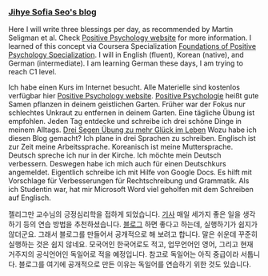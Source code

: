 ### [Jihye Sofia Seo's blog](https://jihyeseo.github.io)

Here I will write three blessings per day, as recommended by Martin Seligman et al. Check [Positive Psychology website](https://positivepsychology.com/positive-psychology-theory/) for more information. I learned of this concept via Coursera Specialization [Foundations of Positive Psychology Specialization](https://www.coursera.org/specializations/positivepsychology).
I will in English (fluent), Korean (native), and German (intermediate). I am learning German these days, I am trying to reach C1 level. 

Ich habe einen Kurs im Internet besucht. Alle Materielle sind kostenlos verfügbar hier [Positive Psychology website](https://positivepsychology.com/positive-psychology-theory/). [Positive Psychologie](https://de.wikipedia.org/wiki/Positive_Psychologie) heißt gute Samen pflanzen in deinem geistlichen Garten. Früher war der Fokus nur schlechtes Unkraut zu entfernen in deinem Garten. Eine tägliche Übung ist empfohlen. Jeden Tag entdecke und schreibe ich drei schöne Dinge in meinem Alltags. [Drei Segen Übung zu mehr Glück im Leben](https://www.xn--welt-der-spiritualitt-p2b.de/drei-segen-uebung-zu-mehr-glueck-im-leben/) Wozu habe ich diesen Blog gemacht? Ich plane in drei Sprachen zu schreiben. Englisch ist zur Zeit meine Arbeitssprache. Koreanisch ist meine Muttersprache. Deutsch spreche ich nur in der Kirche. Ich möchte mein Deutsch verbessern. Deswegen habe ich mich auch für einen Deutschkurs angemeldet. Eigentlich schreibe ich mit Hilfe von Google Docs. Es hilft mit Vorschlage für Verbesserungen für Rechtschreibung und Grammatik. Als ich Studentin war, hat mir Microsoft Word viel geholfen mit dem Schreiben auf Englisch. 

젤리그만 교수님의 긍정심리학을 접하게 되었습니다. [기사](https://www.mk.co.kr/economy/view.php?sc=50000001&year=2016&no=678236) 매일 세가지 좋은 일을 생각하기 등의 연습 방법을 추천하셨습니다. [블로그](https://m.blog.naver.com/kjrobin/221579593858) 하면 좋다고 하는데, 실행하기가 쉽지가 않더군요. 그래서 블로그를 만들어서 공개적으로 해 보려고 합니다. 말은 쉬운데 꾸준히 실행하는 것은 쉽지 않네요. 모국어인 한국어로도 적고, 업무언어인 영어, 그리고 현재 거주지의 공식언어인 독일어로 적을 예정입니다. 참고로 독일어는 아직 중급이라 서툽니다. 블로그를 여기에 공개적으로 만든 이유는 독일어를 연습하기 위한 것도 있습니다. 
